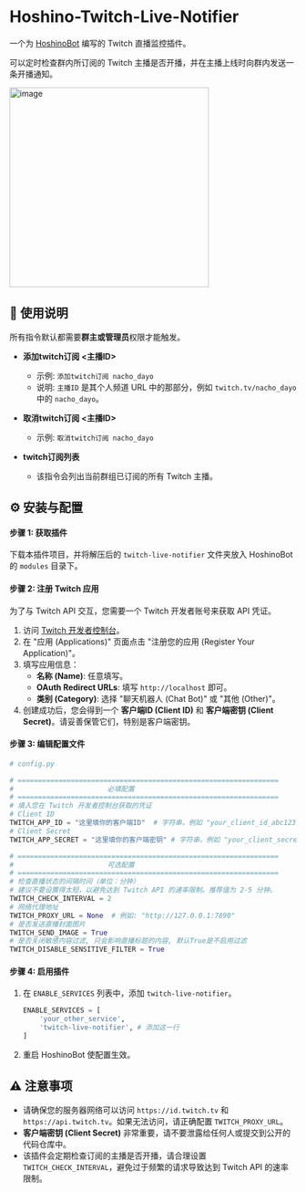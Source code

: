 # Hoshino-Twitch-Live-Notifier

一个为 [HoshinoBot](https://github.com/Ice-Cirno/HoshinoBot) 编写的 Twitch 直播监控插件。

可以定时检查群内所订阅的 Twitch 主播是否开播，并在主播上线时向群内发送一条开播通知。

<img width="350" alt="image" src="https://github.com/user-attachments/assets/c952a65f-7c4f-4959-98f0-d0564abf6b95" />


## 📖 使用说明

所有指令默认都需要**群主或管理员**权限才能触发。

* **添加twitch订阅 <主播ID>**
  *   示例: `添加twitch订阅 nacho_dayo`
  *   说明: `主播ID` 是其个人频道 URL 中的那部分，例如 `twitch.tv/nacho_dayo` 中的 `nacho_dayo`。

* **取消twitch订阅 <主播ID>**
  *   示例: `取消twitch订阅 nacho_dayo`

* **twitch订阅列表**
  *   该指令会列出当前群组已订阅的所有 Twitch 主播。

## ⚙️ 安装与配置

#### 步骤 1: 获取插件

下载本插件项目，并将解压后的 `twitch-live-notifier` 文件夹放入 HoshinoBot 的 `modules` 目录下。

#### 步骤 2: 注册 Twitch 应用

为了与 Twitch API 交互，您需要一个 Twitch 开发者账号来获取 API 凭证。

1.  访问 [Twitch 开发者控制台](https://dev.twitch.tv/console)。
2.  在 "应用 (Applications)" 页面点击 "注册您的应用 (Register Your Application)"。
3.  填写应用信息：
    *   **名称 (Name)**: 任意填写。
    *   **OAuth Redirect URLs**: 填写 `http://localhost` 即可。
    *   **类别 (Category)**: 选择 "聊天机器人 (Chat Bot)" 或 "其他 (Other)"。
4.  创建成功后，您会得到一个 **客户端ID (Client ID)** 和 **客户端密钥 (Client Secret)**。请妥善保管它们，特别是客户端密钥。

#### 步骤 3: 编辑配置文件

```python
# config.py

# ================================================================
#                       必填配置
# ================================================================
# 填入您在 Twitch 开发者控制台获取的凭证
# Client ID
TWITCH_APP_ID = "这里填你的客户端ID"  # 字符串，例如 "your_client_id_abc123"
# Client Secret
TWITCH_APP_SECRET = "这里填你的客户端密钥" # 字符串，例如 "your_client_secret_xyz789"

# ================================================================
#                       可选配置
# ================================================================
# 检查直播状态的间隔时间（单位：分钟）
# 建议不要设置得太短，以避免达到 Twitch API 的速率限制。推荐值为 2-5 分钟。
TWITCH_CHECK_INTERVAL = 2
# 网络代理地址
TWITCH_PROXY_URL = None  # 例如: "http://127.0.0.1:7890"
# 是否发送直播封面图片
TWITCH_SEND_IMAGE = True
# 是否关闭敏感内容过滤, 只会影响直播标题的内容, 默认True是不启用过滤
TWITCH_DISABLE_SENSITIVE_FILTER = True
```

#### 步骤 4: 启用插件

1.  在 `ENABLE_SERVICES` 列表中，添加 `twitch-live-notifier`。
    ```python
    ENABLE_SERVICES = [
        'your_other_service',
        'twitch-live-notifier', # 添加这一行
    ]
    ```
2.  重启 HoshinoBot 使配置生效。


## ⚠️ 注意事项

*   请确保您的服务器网络可以访问 `https://id.twitch.tv` 和 `https://api.twitch.tv`。如果无法访问，请正确配置 `TWITCH_PROXY_URL`。
*   **客户端密钥 (Client Secret)** 非常重要，请不要泄露给任何人或提交到公开的代码仓库中。
*   该插件会定期检查订阅的主播是否开播，请合理设置 `TWITCH_CHECK_INTERVAL`，避免过于频繁的请求导致达到 Twitch API 的速率限制。
